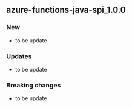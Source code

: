 ## azure-functions-java-spi_1.0.0

### New
* to be update

### Updates
* to be update

### Breaking changes
* to be update